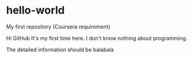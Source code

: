 # hello-world
My first repository (Coursera requirement)

Hi GitHub
It's my first time here. I don't know nothing about programming.

The detailed information should be balabala
